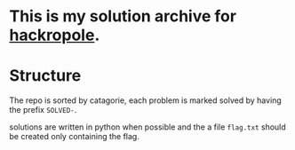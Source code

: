 # This is my solution archive for [hackropole](https://hackropole.fr/en/).

# Structure
The repo is sorted by catagorie, each problem is marked solved by having the prefix `SOLVED-`.

solutions are written in python when possible and the a file `flag.txt` should be created only containing the flag.

